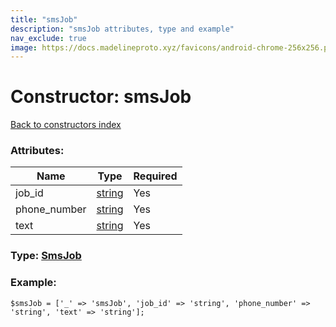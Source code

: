 ```yaml
---
title: "smsJob"
description: "smsJob attributes, type and example"
nav_exclude: true
image: https://docs.madelineproto.xyz/favicons/android-chrome-256x256.png
---
```

# Constructor: smsJob  
[Back to constructors index](/API_docs/constructors/index.html)



### Attributes:

| Name     |    Type       | Required |
|----------|---------------|----------|
|job\_id|[string](/API_docs/types/string.html) | Yes|
|phone\_number|[string](/API_docs/types/string.html) | Yes|
|text|[string](/API_docs/types/string.html) | Yes|



### Type: [SmsJob](/API_docs/types/SmsJob.html)


### Example:

```
$smsJob = ['_' => 'smsJob', 'job_id' => 'string', 'phone_number' => 'string', 'text' => 'string'];
```  
